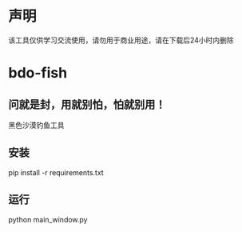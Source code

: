 
# 声明

该工具仅供学习交流使用，请勿用于商业用途，请在下载后24小时内删除

# bdo-fish

## 问就是封，用就别怕，怕就别用！

黑色沙漠钓鱼工具

## 安装

pip install -r requirements.txt

## 运行

python main_window.py
